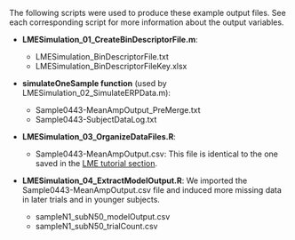 The following scripts were used to produce these example output files. See each corresponding script for more information about the output variables.

* **LMESimulation_01_CreateBinDescriptorFile.m**:
  * LMESimulation_BinDescriptorFile.txt 
  * LMESimulation_BinDescriptorFileKey.xlsx

* **simulateOneSample function** (used by LMESimulation_02_SimulateERPData.m): 
  * Sample0443-MeanAmpOutput_PreMerge.txt
  * Sample0443-SubjectDataLog.txt

* **LMESimulation_03_OrganizeDataFiles.R**:
  * Sample0443-MeanAmpOutput.csv: This file is identical to the one saved in the [LME tutorial section](https://github.com/basclab/LME_MixedEffectsERPTutorial/tree/main/LMETutorialScripts).

* **LMESimulation_04_ExtractModelOutput.R**: We imported the Sample0443-MeanAmpOutput.csv file and induced more missing data in later trials and in younger subjects. 
  * sampleN1_subN50_modelOutput.csv
  * sampleN1_subN50_trialCount.csv
